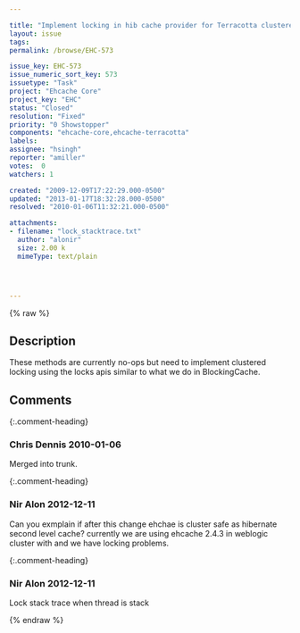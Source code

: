 ```yaml
---

title: "Implement locking in hib cache provider for Terracotta clustered caches"
layout: issue
tags: 
permalink: /browse/EHC-573

issue_key: EHC-573
issue_numeric_sort_key: 573
issuetype: "Task"
project: "Ehcache Core"
project_key: "EHC"
status: "Closed"
resolution: "Fixed"
priority: "0 Showstopper"
components: "ehcache-core,ehcache-terracotta"
labels: 
assignee: "hsingh"
reporter: "amiller"
votes:  0
watchers: 1

created: "2009-12-09T17:22:29.000-0500"
updated: "2013-01-17T18:32:28.000-0500"
resolved: "2010-01-06T11:32:21.000-0500"

attachments:
- filename: "lock_stacktrace.txt"
  author: "alonir"
  size: 2.00 k
  mimeType: text/plain




---
```


{% raw %}

## Description

<div markdown="1" class="description">

These methods are currently no-ops but need to implement clustered locking using the locks apis similar to what we do in BlockingCache.



</div>

## Comments


{:.comment-heading}
### **Chris Dennis** <span class="date">2010-01-06</span>

<div markdown="1" class="comment">

Merged into trunk.

</div>


{:.comment-heading}
### **Nir Alon** <span class="date">2012-12-11</span>

<div markdown="1" class="comment">

Can you exmplain if after this change ehchae is cluster safe as hibernate second level cache?
currently we are using ehcache 2.4.3 in weblogic cluster with and we have locking problems.

</div>


{:.comment-heading}
### **Nir Alon** <span class="date">2012-12-11</span>

<div markdown="1" class="comment">

Lock stack trace when thread is stack

</div>



{% endraw %}
